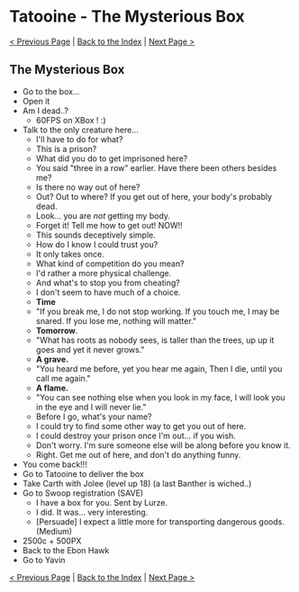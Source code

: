 # Tatooine - The Mysterious Box

[< Previous Page](087_Korriban.md)
| [Back to the Index](./000_Index.md)
| [Next Page >](./089_YavinStation.md)


## The Mysterious Box

- Go to the box...
- Open it
- Am I dead..?
    - 60FPS on XBox ! :)
- Talk to the only creature here...
    - I'll have to do for what?
    - This is a prison?
    - What did you do to get imprisoned here?
    - You said "three in a row" earlier. Have there been others besides me?
    - Is there no way out of here?
    - Out? Out to where? If you get out of here, your body's probably dead.
    - Look... you are *not* getting my body.
    - Forget it! Tell me how to get out! NOW!!
    - This sounds deceptively simple.
    - How do I know I could trust you?
    - It only takes once.
    - What kind of competition do you mean?
    - I'd rather a more physical challenge.
    - And what's to stop you from cheating?
    - I don't seem to have much of a choice.
    - **Time**
    - "If you break me, I do not stop working.
      If you touch me, I may be snared.
      If you lose me, nothing will matter."
    - **Tomorrow**.
    - "What has roots as nobody sees, is taller than the trees,
      up up it goes and yet it never grows."
    - **A grave.**
    - "You heard me before, yet you hear me again,
      Then I die, until you call me again."
    - **A flame.**
    - "You can see nothing else when you look in my face,
      I will look you in the eye and I will never lie."
    - Before I go, what's your name?
    - I could try to find some other way to get you out of here.
    - I could destroy your prison once I'm out... if you wish.
    - Don't worry. I'm sure someone else will be along before you know it.
    - Right. Get me out of here, and don't do anything funny.
- You come back!!!
- Go to Tatooine to deliver the box
- Take Carth with Jolee (level up 18) (a last Banther is wiched..)
- Go to Swoop registration (SAVE)
    - I have a box for you. Sent by Lurze.
    - I did. It was... very interesting.
    - [Persuade] I expect a little more for transporting dangerous goods. (Medium)
- 2500c + 500PX
- Back to the Ebon Hawk
- Go to Yavin

[< Previous Page](087_Korriban.md)
| [Back to the Index](./000_Index.md)
| [Next Page >](./089_YavinStation.md)

